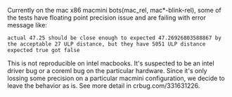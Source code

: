 Currently on the mac x86 macmini bots(mac_rel, mac*-blink-rel), some of the tests have floating point precision issue and are failing with error message like:
```
actual 47.25 should be close enough to expected 47.26926803588867 by the acceptable 27 ULP distance, but they have 5051 ULP distance expected true got false
```

This is not reproducible on intel macbooks. It's suspected to be an intel driver bug or a coreml bug on the particular hardware. Since it's only lossing some precision on a particular macmini configuration, we decide to leave the behavior as is. See more detail in crbug.com/331631226.